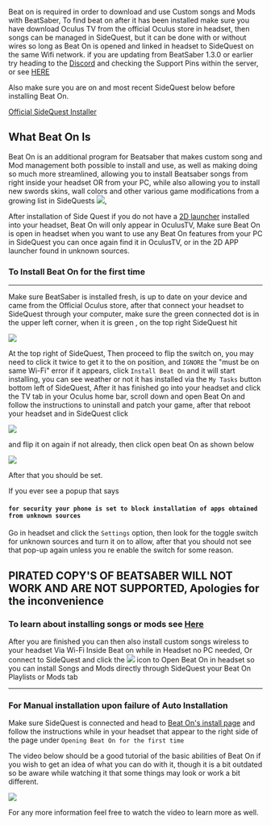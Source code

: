 Beat on is required in order to download and use Custom songs and Mods with BeatSaber, 
To find beat on after it has been installed make sure you have download Oculus TV from the official Oculus store in headset, then songs can be managed in SideQuest, but it can be done with or without wires so long as Beat On is opened and linked in headset to SideQuest on the same Wifi network. if you are updating from BeatSaber 1.3.0 or earlier try heading to the [Discord](https://discordapp.com/channels/413712766180786176/625267406150959104/625405816907759617) and checking the Support Pins within the server, or see [HERE](https://www.reddit.com/r/OculusQuest/comments/cxx9yi/sidequest_how_to_update_beatonbeatsaber/)

Also make sure you are on and most recent SideQuest below before installing Beat On. 

[Official SideQuest Installer](https://sidequestvr.com/#/download)

What Beat On Is
----
Beat On is an additional program for Beatsaber that makes custom song and Mod management both possible to install and use, as well as making doing so much more streamlined, allowing you to install Beatsaber songs from right inside your headset OR from your PC, while also allowing you to install new swords skins, wall colors and other various game modifications from a growing list in SideQuests [![](https://cdn.discordapp.com/attachments/608376262347587595/610263775584714773/Screenshot_1199.png)](https://sidequestvr.com/#/apps/4),

After installation of Side Quest if you do not have a [2D launcher](https://sidequestvr.com/#/app/199) installed into your headset, Beat On will only appear in OculusTV, Make sure Beat On is open in headset when you want to use any Beat On features from your PC in SideQuest you can once again find it in OculusTV, or in the 2D APP launcher found in unknown sources.


### To Install Beat On for the first time
----
Make sure BeatSaber is installed fresh, is up to date on your device and came from the Official Oculus store,
after that connect your headset to SideQuest through your computer,
make sure the green connected dot is in the upper left corner, when it is green , on the top right SideQuest hit

![](https://cdn.discordapp.com/attachments/615234122604085262/621098047534923816/Screenshot_203.png) 

At the top right of SideQuest, Then proceed to flip the switch on, you may need to click it twice to get it to the on position, and `IGNORE` the "must be on same Wi-Fi" error if it appears, click `Install Beat On` and it will start installing, you can see weather or not it has installed via the `My Tasks` button bottom left of SideQuest, After it has finished go into your headset and click the TV tab in your Oculus home bar, scroll down and open Beat On and follow the instructions to uninstall and patch your game, after that reboot your headset and in SideQuest click

 ![](https://cdn.discordapp.com/attachments/615234122604085262/621098047534923816/Screenshot_203.png) 

and flip it on again if not already, then click open beat On as shown below

![](https://cdn.discordapp.com/attachments/608376262347587595/609093393183932446/Screenshot_1123.png)

After that you should be set.


If you ever see a popup that says
#### `for security your phone is set to block installation of apps obtained from unknown sources`
Go in headset and click the `Settings` option, then look for the toggle switch for unknown sources and turn it on to allow, after that you should not see that pop-up again unless you re enable the switch for some reason.

## PIRATED COPY'S OF BEATSABER WILL NOT WORK AND ARE NOT SUPPORTED, Apologies for the inconvenience  

### To learn about installing songs or mods see [Here](https://github.com/the-expanse/SideQuest/wiki/How-to-install-Custom-Songs)

After you are finished you can then also install custom songs wireless to your headset Via Wi-Fi Inside Beat on while in Headset no PC needed, Or connect to SideQuest and click the ![](https://cdn.discordapp.com/attachments/615234122604085262/621098047534923816/Screenshot_203.png) icon to Open Beat On in headset so you can install Songs and Mods directly through SideQuest your Beat On Playlists or Mods tab


-------------------------------------------------------------------------------------

### For Manual installation upon failure of Auto Installation
Make sure SideQuest is connected and head to [Beat On's install page](https://sidequestvr.com/#/app/14)
and follow the instructions while in your headset that appear to the right side of the page under `Opening Beat On for the first time`

The video below should be a good tutorial of the basic abilities of Beat On if you wish to get an idea of what you can do with it, though it is a bit outdated so be aware while watching it that some things may look or work a bit different.

[![](https://cdn.discordapp.com/attachments/608376262347587595/610247583352487936/Screenshot_1191.png)](https://www.youtube.com/watch?v=CPDqrAQWruU&lc=z23ag5ginnfbsl3iq04t1aokgbh5kytwso3tjwfl30kmbk0h00410.1563913415218266) 

For any more information feel free to watch the video to learn more as well.